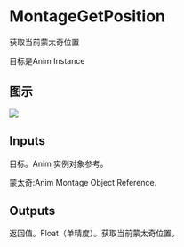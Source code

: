 # MontageGetPosition

获取当前蒙太奇位置

目标是Anim Instance

## 图示

![]($-20221218-20070467.png)

## Inputs

目标。Anim 实例对象参考。

蒙太奇:Anim Montage Object Reference.  

## Outputs

返回值。Float（单精度）。获取当前蒙太奇位置。
